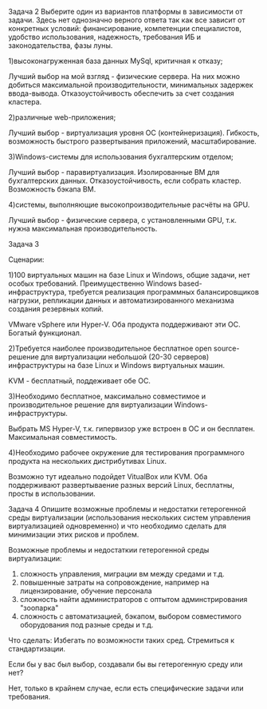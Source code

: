 Задача 2
Выберите один из вариантов платформы в зависимости от задачи. Здесь нет однозначно верного ответа так как все зависит от конкретных условий: финансирование, компетенции специалистов, удобство использования, надежность, требования ИБ и законодательства, фазы луны.

1)высоконагруженная база данных MySql, критичная к отказу; 

Лучший выбор на мой взгляд - физические сервера. На них можно добиться максимальной производительности, минимальных задержек ввода-вывода.
Отказоустойчивость обеспечить за счет создания кластера.

2)различные web-приложения;

Лучший выбор  - виртуализация уровня ОС (контейнеризация). Гибкость, возможность быстрого развертывания приложений, масштабирование.

3)Windows-системы для использования бухгалтерским отделом; 

Лучший выбор - паравиртуализация. Изолированные ВМ для бухгалтерских данных. Отказоустойчивость, если собрать кластер. Возможность бэкапа ВМ.

4)системы, выполняющие высокопроизводительные расчёты на GPU. 

Лучший выбор -  физические сервера, с установленными GPU, т.к. нужна максимальная производительность.


Задача 3

Сценарии:

1)100 виртуальных машин на базе Linux и Windows, общие задачи, нет особых требований. Преимущественно Windows based-инфраструктура, требуется реализация программных балансировщиков нагрузки, репликации данных и автоматизированного механизма создания резервных копий.

VMware vSphere или Hyper-V. Оба продукта поддерживают эти ОС. Богатый функционал.

2)Требуется наиболее производительное бесплатное open source-решение для виртуализации небольшой (20-30 серверов) инфраструктуры на базе Linux и Windows виртуальных машин.

KVM - бесплатный, поддеживает обе ОС.

3)Необходимо бесплатное, максимально совместимое и производительное решение для виртуализации Windows-инфраструктуры.

Выбрать MS Hyper-V, т.к. гипервизор уже встроен в ОС и он бесплатен. Максимальная совместимость.

4)Необходимо рабочее окружение для тестирования программного продукта на нескольких дистрибутивах Linux.

Возможно тут идеально подойдет VitualBox или KVM. Оба поддерживают развертываение разных версий Linux, бесплатны, просты в использовании.

Задача 4
Опишите возможные проблемы и недостатки гетерогенной среды виртуализации (использования нескольких систем управления виртуализацией одновременно) и что необходимо сделать для минимизации этих рисков и проблем. 

Возможные проблемы и недостаткии гетерогенной среды виртуализации:
1) сложность управления, миграции вм между средами и т.д.
2) повышенные затраты на сопровождение, например на лицензирование, обучение персонала
3) сложность найти администраторов с оптытом админстрирования "зоопарка"
4) сложность с автоматизацией, бэкапом, выбором совместимого оборудования под разные среды и т.д.

Что сделать:
Избегать по возможности таких сред. Стремиться к стандартизации.

Если бы у вас был выбор, создавали бы вы гетерогенную среду или нет? 

Нет, только в крайнем случае, если есть специфические задачи или требования.


